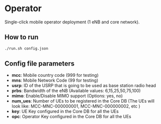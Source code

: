 # Operator

Single-click mobile operator deployment (1 eNB and core network).

## How to run
```bash
./run.sh config.json
```

## Config file parameters
- **mcc**: Mobile country code (999 for testing)
- **mns**: Mobile Network Code (99 for testing)
- **usrp**: ID of the USRP that is going to be used as base station radio head
- **prbs**: Bandwidth of the eNB (Available values: 6,15,25,50,75,100)
- **mimo**: Enable/Disable MIMO support (Options: yes, no)
- **num_ues**: Number of UEs to be registered in the Core DB (The UEs will look like: MCC-MNC-000000001, MCC-MNC-000000002, etc )
- **key**: UE Key configured in the Core DB for all the UEs
- **opc**: Operator Key configured in the Core DB for all the UEs